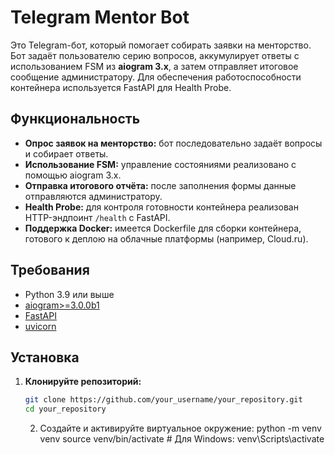 # Telegram Mentor Bot

Это Telegram-бот, который помогает собирать заявки на менторство. Бот задаёт пользователю серию вопросов, аккумулирует ответы с использованием FSM из **aiogram 3.x**, а затем отправляет итоговое сообщение администратору. Для обеспечения работоспособности контейнера используется FastAPI для Health Probe.

## Функциональность

- **Опрос заявок на менторство:** бот последовательно задаёт вопросы и собирает ответы.
- **Использование FSM:** управление состояниями реализовано с помощью aiogram 3.x.
- **Отправка итогового отчёта:** после заполнения формы данные отправляются администратору.
- **Health Probe:** для контроля готовности контейнера реализован HTTP-эндпоинт `/health` с FastAPI.
- **Поддержка Docker:** имеется Dockerfile для сборки контейнера, готового к деплою на облачные платформы (например, Cloud.ru).

## Требования

- Python 3.9 или выше
- [aiogram>=3.0.0b1](https://docs.aiogram.dev/)
- [FastAPI](https://fastapi.tiangolo.com/)
- [uvicorn](https://www.uvicorn.org/)

## Установка

1. **Клонируйте репозиторий:**

   ```bash
   git clone https://github.com/your_username/your_repository.git
   cd your_repository
   ```
   
	2.	Создайте и активируйте виртуальное окружение:
python -m venv venv
source venv/bin/activate  # Для Windows: venv\Scripts\activate

